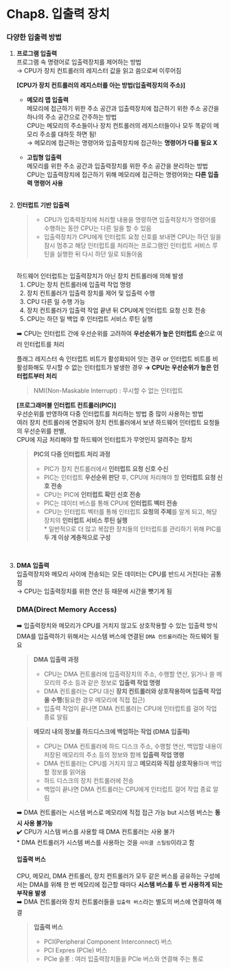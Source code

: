# Chap8. 입출력 장치

### 다양한 입출력 방법

1. **프로그램 입출력**  
   프로그램 속 명령어로 입출력장치를 제어하는 방법  
   → CPU가 장치 컨트롤러의 레지스터 값을 읽고 씀으로써 이루어짐

   **[CPU가 장치 컨트롤러의 레지스터를 아는 방법(입출력장치의 주소)]**

   - **메모리 맵 입출력**  
      메모리에 접근하기 위한 주소 공간과 입출력장치에 접근하기 위한 주소 공간을 하나의 주소 공간으로 간주하는 방법  
      CPU는 메모리의 주소들이나 장치 컨트롤러의 레지스터들이나 모두 똑같이 메모리 주소를 대하듯 하면 됨!  
      → 메모리에 접근하는 명령어와 입출력장치에 접근하는 **명령어가 다를 필요 X**

   - **고립형 입출력**  
      메모리를 위한 주소 공간과 입출력장치를 위한 주소 공간을 분리하는 방법  
      CPU는 입출력장치에 접근하기 위해 메모리에 접근하는 명령어와는 **다른 입출력 명령어 사용**  
     <br>

2. **인터럽트 기반 입출력**

   > - CPU가 입축력장치에 처리할 내용을 명령하면 입출력장치가 명령어를 수행하는 동안 CPU는 다른 일을 할 수 있음
   > - 입출력장치가 CPU에게 인터럽트 요청 신호를 보내면 CPU는 하던 일을 잠시 멈추고 해당 인터럽트를 처리하는 프로그램인 인터럽트 서비스 루틴을 실행한 뒤 다시 하던 일로 되돌아옴

    <br>
    하드웨어 인터럽트는 입출력장치가 아닌 장치 컨트롤러에 의해 발생

   1. CPU는 장치 컨트롤러에 입출력 작업 명령
   2. 장치 컨트롤러가 입출력 장치를 제어 및 입출력 수행
   3. CPU 다른 일 수행 가능
   4. 장치 컨트롤러가 입출력 작업 끝낸 뒤 CPU에게 인터럽트 요청 신호 전송
   5. CPU는 하던 일 백업 후 인터럽트 서비스 루틴 실행

   ➡️ CPU는 인터럽트 간에 우선순위를 고려하여 **우선순위가 높은 인터럽트 순**으로 여러 인터럽트를 처리

   플래그 레지스터 속 인터럽트 비트가 활성화되어 잇는 경우 or 인터럽트 비트를 비활성화해도 무시할 수 없는 인터럽트가 발생한 경우 **→ CPU는 우선순위가 높은 인터럽트부터 처리**

   > NMI(Non-Maskable Interrupt) : 무시할 수 없는 인터럽트

   **[프로그래머블 인터럽트 컨트롤러(PIC)]**  
    우선순위를 반영하여 다중 인터럽트를 처리하는 방법 중 많이 사용하는 방법  
    여러 장치 컨트롤러에 연결되어 장치 컨트롤러에서 보낸 하드웨어 인터럽트 요청들의 우선순위를 판별,  
    CPU에 지금 처리해야 할 하드웨어 인터럽트가 무엇인지 알려주는 장치

   > **PIC의 다중 인터럽트 처리 과정**
   >
   > - PIC가 장치 컨트롤러에서 **인터럽트 요청 신호 수신**
   > - PIC는 인터럽트 **우선순위 판단** 후, CPU에 처리해야 할 **인터럽트 요청 신호 전송**
   > - CPU는 PIC에 **인터럽트 확인 신호 전송**
   > - PIC는 데이터 버스를 통해 CPU에 **인터럽트 벡터 전송**
   > - CPU는 인터럽트 벡터를 통해 인터럽트 **요청의 주체**를 알게 되고, 해당 장치의 **인터럽트 서비스 루틴 실행**  
   >   \* 일반적으로 더 많고 복잡한 장치들의 인터럽트를 관리하기 위해 PIC를 **두 개 이상 계층적으로 구성**

<br>

3. **DMA 입출력**  
   입출력장치와 메모리 사이에 전송되는 모든 데이터는 CPU를 반드시 거친다는 공통점  
   → CPU는 입출력장치를 위한 연산 등 때문에 시간을 뺏기게 됨

   ### DMA(Direct Memory Access)

   ➡️ 입출력장치와 메모리가 CPU를 거치지 않고도 상호작용할 수 있는 입출력 방식  
    DMA를 입출력하기 위해서는 시스템 버스에 연결된 `DMA 컨트롤러`라는 하드웨어 필요

   > **DMA 입출력 과정**
   >
   > - CPU는 DMA 컨트롤러에 입출력장치의 주소, 수행할 연산, 읽거나 쓸 메모리의 주소 등과 같은 정보로 **입출력 작업 명령**
   > - DMA 컨트롤러는 CPU 대신 **장치 컨트롤러와 상호작용하며 입출력 작업을 수행**(필요한 경우 메모리에 직접 접근)
   > - 입출력 작업이 끝나면 DMA 컨트롤러는 CPU에 인터럽트를 걸어 작업 종료 알림

   > **메모리 내의 정보를 하드디스크에 백업하는 작업 (DMA 입출력)**
   >
   > - CPU는 DMA 컨트롤러에 하드 디스크 주소, 수행할 연산, 백업할 내용이 저장된 메모리의 주소 등의 정보와 함께 **입출력 작업 명령**
   > - DMA 컨트롤러는 CPU를 거치지 않고 **메모리와 직접 상호작용**하며 백업할 정보를 읽어옴
   > - 하드 디스크의 장치 컨트롤러에 전송
   > - 백업이 끝나면 DMA 컨트롤러는 CPU에게 인터럽트 걸어 작업 종료 알림

   ➡️ DMA 컨트롤러는 시스템 버스로 메모리에 직접 접근 가능 but 시스템 버스는 **동시 사용 불가능**  
    ✔️ CPU가 시스템 버스를 사용할 때 DMA 컨트롤러는 사용 불가  
    \* DMA 컨트롤러가 시스템 버스를 사용하는 것을 `사이클 스틸링`이라고 함

   #### 입출력 버스

   CPU, 메모리, DMA 컨트롤러, 장치 컨트롤러가 모두 같은 버스를 공유하는 구성에서는 DMA를 위해 한 번 메모리에 접근할 때마다 **시스템 버스를 두 번 사용하게 되는 부작용 발생**  
    ➡️ DMA 컨트롤러와 장치 컨트롤러들을 `입출력 버스`라는 별도의 버스에 연결하여 해결

   > **입출력 버스**
   >
   > - PCI(Peripheral Component Interconnect) 버스
   > - PCI Expres (PCle) 버스
   > - PCle 슬롯 : 여러 입출력장치들을 PCle 버스와 연결해 주는 통로
